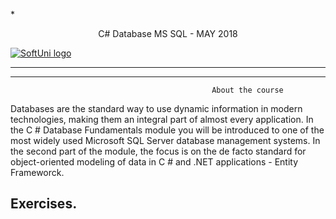  *<p align="center"> C# Database MS SQL - MAY 2018<p>
<a href="https://softuni.bg/trainings/1714/software-technologies-october-2017">  ![SoftUni logo][logo] <a/>

---

[logo]: http://innovationstarterbox.bg/wp-content/uploads/2016/05/Softuni_logo_trasparent.png "Logo Title Text 2"

---

                                                 About the course

Databases are the standard way to use dynamic information in modern technologies, making them an integral part of almost every application. In the C # Database Fundamentals module you will be introduced to one of the most widely used Microsoft SQL Server database management systems. In the second part of the module, the focus is on the de facto standard for object-oriented modeling of data in C # and .NET applications - Entity Frameworck.
## Exercises.

